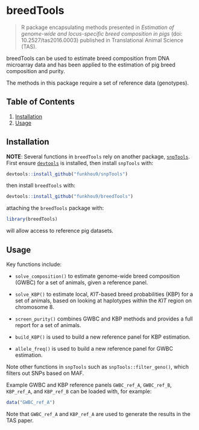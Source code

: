 # breedTools

> R package encapsulating methods presented in *Estimation of genome-wide and
> locus-specific breed composition in pigs* (doi: 10.2527/tas2016.0003)
> published in Translational Animal Science (TAS).

breedTools can be used to estimate breed composition from 
DNA microarray data and has been applied to the estimation of pig breed
composition and purity.

The methods in this package require a set of reference data (genotypes).

## Table of Contents

1. [Installation](#installation)
2. [Usage](#Usage)

## Installation

**NOTE**: Several functions in `breedTools` rely on another package, 
[`snpTools`](https://github.com/funkhou9/snpTools).
First ensure [`devtools`](https://github.com/hadley/devtools) is installed,
then install `snpTools` with:

```r
devtools::install_github("funkhou9/snpTools")
```

then install `breedTools` with:

```r
devtools::install_github("funkhou9/breedTools")
```

attaching the `breedTools` package with:

```r
library(breedTools)
```

will allow access to reference pig datasets.

## Usage

Key functions include:

* `solve_composition()` to estimate genome-wide breed composition (GWBC) for a 
set of animals, given a reference panel.

* `solve_KBP()` to estimate local, *KIT*-based breed probabilities (KBP) for a 
set of animals, based on looking at haplotypes within the *KIT* region on
chromosome 8.

* `screen_purity()` combines GWBC and KBP methods and provides a full report
for a set of animals.

* `build_KBP()` is used to build a new reference panel for KBP estimation.

* `allele_freq()` is used to build a new reference panel for GWBC estimation.

Note other functions in `snpTools` such as `snpTools::filter_geno()`, which
filters out SNPs based on MAF.

Example GWBC and KBP reference panels `GWBC_ref_A`, `GWBC_ref_B`, `KBP_ref_A`,
and `KBP_ref_B` can be loaded with, for example:

```r
data("GWBC_ref_A")
```

Note that `GWBC_ref_A` and `KBP_ref_A` are used to generate the results in the
TAS paper.